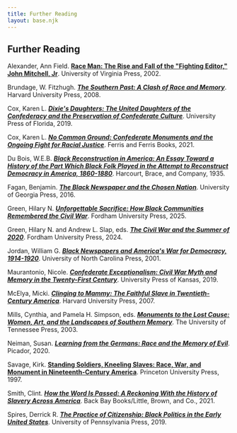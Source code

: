 ```yaml
---
title: Further Reading
layout: base.njk
---
```

<div id="further-reading" class="container" style="margin-top:10px;">

## Further Reading

Alexander, Ann Field. **[Race Man: The Rise and Fall of the "Fighting Editor," John Mitchell, Jr](https://www.upress.virginia.edu/title/3219/)**. University of Virginia Press, 2002. 

Brundage, W. Fitzhugh. ***[The Southern Past: A Clash of Race and Memory](https://www.hup.harvard.edu/books/9780674027213)***. Harvard University Press, 2008.

Cox, Karen L. ***[Dixie's Daughters: The United Daughters of the Confederacy and the Preservation of Confederate Culture](https://upf.com/book.asp?id=9780813064130)***. University Press of Florida, 2019.

Cox, Karen L. ***[No Common Ground: Confederate Monuments and the Ongoing Fight for Racial Justice](https://uncpress.org/book/9781469662671/no-common-ground/)***. Ferris and Ferris Books, 2021. 

Du Bois, W.E.B. ***[Black Reconstruction in America: An Essay Toward a History of the Part Which Black Folk Played in the Attempt to Reconstruct Democracy in America, 1860-1880](https://archive.org/details/blackreconstruc00dubo/page/n5/mode/2up)***. Harcourt, Brace, and Company, 1935. 

Fagan, Benjamin. ***[The Black Newspaper and the Chosen Nation](https://ugapress.org/book/9780820354699/the-black-newspaper-and-the-chosen-nation/)***. University of Georgia Press, 2016. 

Green, Hilary N. ***[Unforgettable Sacrifice: How Black Communities Remembered the Civil War](https://www.fordhampress.com/9781531508524/unforgettable-sacrifice/)***. Fordham University Press, 2025.

Green, Hilary N. and Andrew L. Slap, eds. ***[The Civil War and the Summer of 2020](https://www.fordhampress.com/9781531505004/the-civil-war-and-the-summer-of-2020/)***. Fordham University Press, 2024.

Jordan, William G. ***[Black Newspapers and America's War for Democracy, 1914-1920](https://uncpress.org/book/9780807849361/black-newspapers-and-americas-war-for-democracy-1914-1920/)***. University of North Carolina Press, 2001. 

Maurantonio, Nicole. ***[Confederate Exceptionalism: Civil War Myth and Memory in the Twenty-First Century](https://kansaspress.ku.edu/9780700634224/)***. University Press of Kansas, 2019. 

McElya, Micki. ***[Clinging to Mammy: The Faithful Slave in Twentieth-Century America](https://www.hup.harvard.edu/books/9780674024335)***. Harvard University Press, 2007.

Mills, Cynthia, and Pamela H. Simpson, eds. ***[Monuments to the Lost Cause: Women, Art, and the Landscapes of Southern Memory](https://utpress.org/title/monuments-to-the-lost-cause/)***. The University of Tennessee Press, 2003.

Neiman, Susan. ***[Learning from the Germans: Race and the Memory of Evil](https://us.macmillan.com/books/9780374715526/learningfromthegermans/)***. Picador, 2020.

Savage, Kirk. **[Standing Soldiers, Kneeling Slaves: Race, War, and Monument in Nineteenth-Century America](https://press.princeton.edu/books/paperback/9780691183152/standing-soldiers-kneeling-slaves?srsltid=AfmBOorgMlaAHt5cEmPOkYlpKLcMQe3evwhf8LwlCC8KOwZpgW2xj8Qp)**. Princeton University Press, 1997.

Smith, Clint. ***[How the Word Is Passed: A Reckoning With the History of Slavery Across America](https://www.clintsmithiii.com/how-the-word-is-passed)***. Back Bay Books/Little, Brown, and Co., 2021.

Spires, Derrick R. ***[The Practice of Citizenship: Black Politics in the Early United States](https://www.pennpress.org/9780812250800/the-practice-of-citizenship/)***. University of Pennsylvania Press, 2019.

</div>
